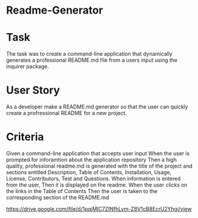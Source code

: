 # Readme-Generator
# Task
 The task was to create a command-line application that dynamically generates a professional README.md file from a users input using the inquirer package.
 
 # User Story
 As a developer 
 make a README.md generator
 so that the user can quickly create a profressional README for a new project.
 
 # Criteria 
 Given a command-line application that accepts user input
 When the user is prompted for inforamtion about the application repository
 Then a high quality, professional readme.md is generated with the title of the project and sections entitled Description, Table of Contents, Installation, Usage, License, Contributors, Test and Questions.
 When information is entered from the user, 
 Then it is displayed on the readme.
 When the user clicks on the links in the Table of Contents
 Then the user is taken to the corresponding section of the README.md
 
 
 
 
 
 
 
 
 
 https://drive.google.com/file/d/1pqjMIC7ZlNfhLvm-Z8V1cB8EcrU2Yhgi/view
 

 
 
